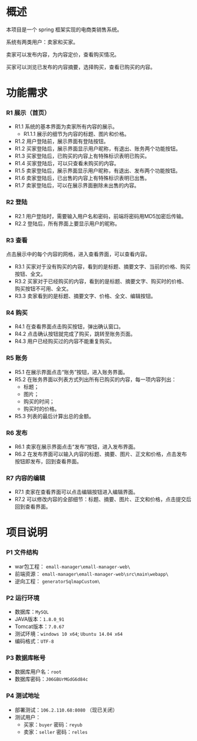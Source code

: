 # 概述
本项目是一个 spring 框架实现的电商类销售系统。

系统有两类用户：卖家和买家。

卖家可以发布内容，为内容定价，查看购买情况。

买家可以浏览已发布的内容摘要，选择购买，查看已购买的内容。


# 功能需求

### R1 展示（首页）
* R1.1 系统的基本界面为卖家所有内容的展示。
	* R1.1.1 展示的细节为内容的标题、图片和价格。
* R1.2 用户登陆前，展示界面有登陆按钮。
* R1.2 买家登陆后，展示界面显示用户昵称，有退出、账务两个功能按钮。
* R1.3 买家登陆后，已购买的内容上有特殊标识表明已购买。
* R1.4 买家登陆后，可以只查看未购买的内容。
* R1.5 卖家登陆后，展示界面显示用户昵称，有退出、发布两个功能按钮。
* R1.6 卖家登陆后，已出售的内容上有特殊标识表明已出售。
* R1.7 卖家登陆后，可以在展示界面删除未出售的内容。

### R2 登陆
* R2.1 用户登陆时，需要输入用户名和密码，前端将密码用MD5加密后传输。
* R2.2 登陆后，所有界面上要显示用户的昵称。

### R3 查看
点击展示中的每个内容的网格，进入查看界面，可以查看内容。

* R3.1 买家对于没有购买的内容，看到的是标题、摘要文字、当前的价格、购买按钮、全文。
* R3.2 买家对于已经购买的内容，看到的是标题、摘要文字、购买时的价格、购买按钮不可用、全文。
* R3.3 卖家看到的是标题、摘要文字、价格、全文、编辑按钮。

### R4 购买
* R4.1 在查看界面点击购买按钮，弹出确认窗口。
* R4.2 点击确认按钮就完成了购买，跳转至账务页面。
* R4.3 用户已经购买过的内容不能重复购买。

### R5 账务
* R5.1 在展示界面点击“账务”按钮，进入账务界面。
* R5.2 在账务界面以列表方式列出所有已购买的内容，每一项内容列出：
	* 标题；
	* 图片；
	* 购买的时间；
	* 购买时的价格。
* R5.3 列表的最后计算出总的金额。

### R6 发布
* R6.1 卖家在展示界面点击“发布”按钮，进入发布界面。
* R6.2 在发布界面可以输入内容的标题、摘要、图片、正文和价格，点击发布按钮即发布，回到查看界面。

### R7 内容的编辑
* R7.1 卖家在查看界面可以点击编辑按钮进入编辑界面。
* R7.2 可以修改内容的全部细节：标题、摘要、图片、正文和价格，点击提交后回到查看界面。


# 项目说明

### P1 文件结构
* war包工程： `emall-manager\emall-manager-web\`
* 前端资源： `emall-manager\emall-manager-web\src\main\webapp\`
* 逆向工程： `generatorSqlmapCustom\`

### P2 运行环境
* 数据库：`MySQL`
* JAVA版本：`1.8.0_91`
* Tomcat版本：`7.0.67`
* 测试环境：`windows 10 x64`; `Ubuntu 14.04 x64`
* 编码格式：`UTF-8`

### P3 数据库帐号
* 数据库用户名：`root`
* 数据库密码：`J06GBUrMGdG6d84c`

### P4 测试地址
* 部署测试：`106.2.110.68:8080` （现已关闭）
* 测试用户：
	* 买家：`buyer` 密码：`reyub`
	* 卖家：`seller` 密码：`relles`

